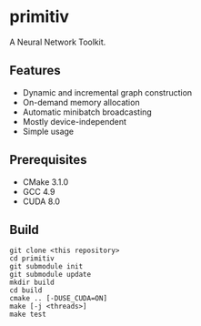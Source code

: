 primitiv
========

A Neural Network Toolkit.

Features
--------

- Dynamic and incremental graph construction
- On-demand memory allocation
- Automatic minibatch broadcasting
- Mostly device-independent
- Simple usage

Prerequisites
-------------

- CMake 3.1.0
- GCC 4.9
- CUDA 8.0

Build
-----

    git clone <this repository>
    cd primitiv
    git submodule init
    git submodule update
    mkdir build
    cd build
    cmake .. [-DUSE_CUDA=ON]
    make [-j <threads>]
    make test
